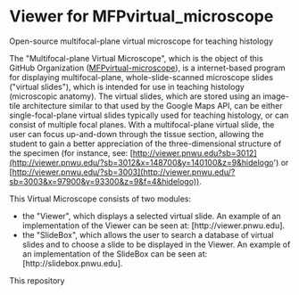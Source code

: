 # Viewer for MFPvirtual_microscope
Open-source multifocal-plane virtual microscope for teaching histology

The "Multifocal-plane Virtual Microscope", which is the object of this GitHub Organization ([MFPvirtual-microscope](https://github.com/MFPvirtual-microscope)), is a internet-based program for displaying multifocal-plane, whole-slide-scanned microscope slides ("virtual slides"), which is intended for use in teaching histology (microscopic anatomy).  The virtual slides, which are stored using an image-tile architecture similar to that used by the Google Maps API, can be either single-focal-plane virtual slides typically used for teaching histology, or can consist of multiple focal planes.  With a multifocal-plane virtual slide, the user can focus up-and-down through the tissue section, allowing the student to gain a better appreciation of the three-dimensional structure of the specimen (for instance, see: [http://viewer.pnwu.edu?sb=3012](http://viewer.pnwu.edu/?sb=3012&x=148700&y=140100&z=9&hidelogo') or [http://viewer.pnwu.edu/?sb=3003](http://viewer.pnwu.edu/?sb=3003&x=97900&y=93300&z=9&f=4&hidelogo)).

This Virtual Microscope consists of two modules:
<ul><li>the "Viewer", which displays a selected virtual slide.  An example of an implementation of the Viewer can be seen at: [http://viewer.pnwu.edu].</li>
<li>the "SlideBox", which allows the user to search a database of virtual slides and to choose a slide to be displayed in the Viewer.  An example of an implementation of the SlideBox can be seen at:  [http://slidebox.pnwu.edu].</li>
</ul>

This repository
  
